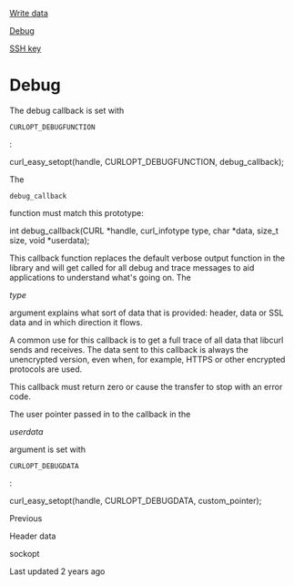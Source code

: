 <a href="write.html" class="navButton-94f2579c--pageItemWithChildrenNested-2c5d8183--navButtonClickable-161b88ca">

<span class="text-4505230f--UIH300-2063425d--textContentFamily-49a318e1--navButtonLabel-14a4968f">Write data</span>

</a>

<a href="debug.html" class="navButton-94f2579c--pageItemWithChildrenNested-2c5d8183--navButtonClickable-161b88ca--navButtonOpened-6a88552e">

<span class="text-4505230f--UIH300-2063425d--textContentFamily-49a318e1--navButtonLabel-14a4968f">Debug</span>

</a>

<a href="sshkey.html" class="navButton-94f2579c--pageItemWithChildrenNested-2c5d8183--navButtonClickable-161b88ca">

<span class="text-4505230f--UIH300-2063425d--textContentFamily-49a318e1--navButtonLabel-14a4968f">SSH key</span>

</a>

# <span class="text-4505230f--DisplayH900-bfb998fa--textContentFamily-49a318e1">Debug</span>

<span class="text-4505230f--UIH300-2063425d--textUIFamily-5ebd8e40--text-8ee2c8b2">

</span>

<span class="text-4505230f--TextH400-3033861f--textContentFamily-49a318e1">

<span data-key="5f25d5856b1e4ae6aa8276c95d8c18f7">

<span data-offset-key="5f25d5856b1e4ae6aa8276c95d8c18f7:0">The debug callback is set with </span>

<span data-offset-key="5f25d5856b1e4ae6aa8276c95d8c18f7:1">`CURLOPT_DEBUGFUNCTION`</span>

<span data-offset-key="5f25d5856b1e4ae6aa8276c95d8c18f7:2">:</span>

</span>

</span> curl_easy_setopt(handle, CURLOPT_DEBUGFUNCTION, debug_callback);<span class="text-4505230f--TextH400-3033861f--textContentFamily-49a318e1">

<span data-key="cf6ce9120cbd4615be33706e76cb28cf">

<span data-offset-key="cf6ce9120cbd4615be33706e76cb28cf:0">The </span>

<span data-offset-key="cf6ce9120cbd4615be33706e76cb28cf:1">`debug_callback`</span>

<span data-offset-key="cf6ce9120cbd4615be33706e76cb28cf:2"> function must match this prototype:</span>

</span>

</span> int debug_callback(CURL *handle, curl_infotype type, char *data, size_t size, void \*userdata);<span class="text-4505230f--TextH400-3033861f--textContentFamily-49a318e1">

<span data-key="1c2f7464bfe5484797bc228e8c3baf83">

<span data-offset-key="1c2f7464bfe5484797bc228e8c3baf83:0">This callback function replaces the default verbose output function in the library and will get called for all debug and trace messages to aid applications to understand what's going on. The </span>

<span data-offset-key="1c2f7464bfe5484797bc228e8c3baf83:1">_type_</span>

<span data-offset-key="1c2f7464bfe5484797bc228e8c3baf83:2"> argument explains what sort of data that is provided: header, data or SSL data and in which direction it flows.</span>

</span>

</span>

<span class="text-4505230f--TextH400-3033861f--textContentFamily-49a318e1">

<span data-key="1765dcafe99847d7a6aeb1ab9b95f6d2">

<span data-offset-key="1765dcafe99847d7a6aeb1ab9b95f6d2:0">A common use for this callback is to get a full trace of all data that libcurl sends and receives. The data sent to this callback is always the unencrypted version, even when, for example, HTTPS or other encrypted protocols are used.</span>

</span>

</span>

<span class="text-4505230f--TextH400-3033861f--textContentFamily-49a318e1">

<span data-key="7a3df8ec136e45c3be9f0e6f7ccdb862">

<span data-offset-key="7a3df8ec136e45c3be9f0e6f7ccdb862:0">This callback must return zero or cause the transfer to stop with an error code.</span>

</span>

</span>

<span class="text-4505230f--TextH400-3033861f--textContentFamily-49a318e1">

<span data-key="fca958c9ea414c8db6bc98732846b839">

<span data-offset-key="fca958c9ea414c8db6bc98732846b839:0">The user pointer passed in to the callback in the </span>

<span data-offset-key="fca958c9ea414c8db6bc98732846b839:1">_userdata_</span>

<span data-offset-key="fca958c9ea414c8db6bc98732846b839:2"> argument is set with </span>

<span data-offset-key="fca958c9ea414c8db6bc98732846b839:3">`CURLOPT_DEBUGDATA`</span>

<span data-offset-key="fca958c9ea414c8db6bc98732846b839:4">:</span>

</span>

</span> curl_easy_setopt(handle, CURLOPT_DEBUGDATA, custom_pointer);<a href="header.html" class="reset-3c756112--card-6570f064--whiteCard-fff091a4--cardPrevious-56a5e674">

</a>

<span class="text-4505230f--TextH200-a3425406--textContentFamily-49a318e1">Previous</span>

<span class="text-4505230f--UIH400-4e41e82a--textContentFamily-49a318e1">Header data</span>

<a href="sockopt.html" class="reset-3c756112--card-6570f064--whiteCard-fff091a4--cardNext-19241c42">

</a>

<span class="text-4505230f--UIH400-4e41e82a--textContentFamily-49a318e1">sockopt</span>

<span class="text-4505230f--TextH200-a3425406--textContentFamily-49a318e1">Last updated 2 years ago</span>
